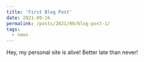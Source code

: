 ```yaml
---
title: 'First Blog Post'
date: 2021-09-16
permalink: /posts/2021/09/blog-post-1/
tags:
  - news
---
```


Hey, my personal site is alive! Better late than never!
